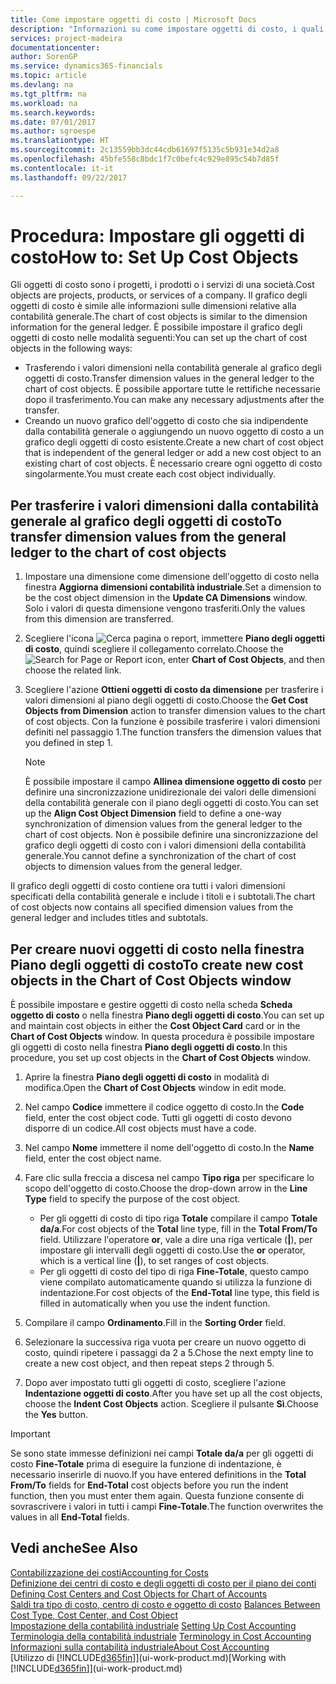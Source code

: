 ```yaml
---
title: Come impostare oggetti di costo | Microsoft Docs
description: "Informazioni su come impostare oggetti di costo, i quali sono simili alle dimensioni relative alla contabilità generale."
services: project-madeira
documentationcenter: 
author: SorenGP
ms.service: dynamics365-financials
ms.topic: article
ms.devlang: na
ms.tgt_pltfrm: na
ms.workload: na
ms.search.keywords: 
ms.date: 07/01/2017
ms.author: sgroespe
ms.translationtype: HT
ms.sourcegitcommit: 2c13559bb3dc44cdb61697f5135c5b931e34d2a8
ms.openlocfilehash: 45bfe558c8bdc1f7c0befc4c929e895c54b7d85f
ms.contentlocale: it-it
ms.lasthandoff: 09/22/2017

---
```

# <a name="how-to-set-up-cost-objects"></a><span data-ttu-id="b4c47-103">Procedura: Impostare gli oggetti di costo</span><span class="sxs-lookup"><span data-stu-id="b4c47-103">How to: Set Up Cost Objects</span></span>
<span data-ttu-id="b4c47-104">Gli oggetti di costo sono i progetti, i prodotti o i servizi di una società.</span><span class="sxs-lookup"><span data-stu-id="b4c47-104">Cost objects are projects, products, or services of a company.</span></span> <span data-ttu-id="b4c47-105">Il grafico degli oggetti di costo è simile alle informazioni sulle dimensioni relative alla contabilità generale.</span><span class="sxs-lookup"><span data-stu-id="b4c47-105">The chart of cost objects is similar to the dimension information for the general ledger.</span></span> <span data-ttu-id="b4c47-106">È possibile impostare il grafico degli oggetti di costo nelle modalità seguenti:</span><span class="sxs-lookup"><span data-stu-id="b4c47-106">You can set up the chart of cost objects in the following ways:</span></span>  

* <span data-ttu-id="b4c47-107">Trasferendo i valori dimensioni nella contabilità generale al grafico degli oggetti di costo.</span><span class="sxs-lookup"><span data-stu-id="b4c47-107">Transfer dimension values in the general ledger to the chart of cost objects.</span></span> <span data-ttu-id="b4c47-108">È possibile apportare tutte le rettifiche necessarie dopo il trasferimento.</span><span class="sxs-lookup"><span data-stu-id="b4c47-108">You can make any necessary adjustments after the transfer.</span></span>  
* <span data-ttu-id="b4c47-109">Creando un nuovo grafico dell'oggetto di costo che sia indipendente dalla contabilità generale o aggiungendo un nuovo oggetto di costo a un grafico degli oggetti di costo esistente.</span><span class="sxs-lookup"><span data-stu-id="b4c47-109">Create a new chart of cost object that is independent of the general ledger or add a new cost object to an existing chart of cost objects.</span></span> <span data-ttu-id="b4c47-110">È necessario creare ogni oggetto di costo singolarmente.</span><span class="sxs-lookup"><span data-stu-id="b4c47-110">You must create each cost object individually.</span></span>  

## <a name="to-transfer-dimension-values-from-the-general-ledger-to-the-chart-of-cost-objects"></a><span data-ttu-id="b4c47-111">Per trasferire i valori dimensioni dalla contabilità generale al grafico degli oggetti di costo</span><span class="sxs-lookup"><span data-stu-id="b4c47-111">To transfer dimension values from the general ledger to the chart of cost objects</span></span>  
1.  <span data-ttu-id="b4c47-112">Impostare una dimensione come dimensione dell'oggetto di costo nella finestra **Aggiorna dimensioni contabilità industriale**.</span><span class="sxs-lookup"><span data-stu-id="b4c47-112">Set a dimension to be the cost object dimension in the **Update CA Dimensions** window.</span></span> <span data-ttu-id="b4c47-113">Solo i valori di questa dimensione vengono trasferiti.</span><span class="sxs-lookup"><span data-stu-id="b4c47-113">Only the values from this dimension are transferred.</span></span>  
2.  <span data-ttu-id="b4c47-114">Scegliere l'icona ![Cerca pagina o report](media/ui-search/search_small.png "icona Cerca pagina o report"), immettere **Piano degli oggetti di costo**, quindi scegliere il collegamento correlato.</span><span class="sxs-lookup"><span data-stu-id="b4c47-114">Choose the ![Search for Page or Report](media/ui-search/search_small.png "Search for Page or Report icon") icon, enter **Chart of Cost Objects**, and then choose the related link.</span></span>  
3.  <span data-ttu-id="b4c47-115">Scegliere l'azione **Ottieni oggetti di costo da dimensione** per trasferire i valori dimensioni al piano degli oggetti di costo.</span><span class="sxs-lookup"><span data-stu-id="b4c47-115">Choose the **Get Cost Objects from Dimension** action to transfer dimension values to the chart of cost objects.</span></span> <span data-ttu-id="b4c47-116">Con la funzione è possibile trasferire i valori dimensioni definiti nel passaggio 1.</span><span class="sxs-lookup"><span data-stu-id="b4c47-116">The function transfers the dimension values that you defined in step 1.</span></span>  

    > [!NOTE]  
    >  <span data-ttu-id="b4c47-117">È possibile impostare il campo **Allinea dimensione oggetto di costo** per definire una sincronizzazione unidirezionale dei valori delle dimensioni della contabilità generale con il piano degli oggetti di costo.</span><span class="sxs-lookup"><span data-stu-id="b4c47-117">You can set up the **Align Cost Object Dimension**  field to define a one-way synchronization of dimension values from the general ledger to the chart of cost objects.</span></span> <span data-ttu-id="b4c47-118">Non è possibile definire una sincronizzazione del grafico degli oggetti di costo con i valori dimensioni della contabilità generale.</span><span class="sxs-lookup"><span data-stu-id="b4c47-118">You cannot define a synchronization of the chart of cost objects to dimension values from the general ledger.</span></span>  

<span data-ttu-id="b4c47-119">Il grafico degli oggetti di costo contiene ora tutti i valori dimensioni specificati della contabilità generale e include i titoli e i subtotali.</span><span class="sxs-lookup"><span data-stu-id="b4c47-119">The chart of cost objects now contains all specified dimension values from the general ledger and includes titles and subtotals.</span></span>  

## <a name="to-create-new-cost-objects-in-the-chart-of-cost-objects-window"></a><span data-ttu-id="b4c47-120">Per creare nuovi oggetti di costo nella finestra Piano degli oggetti di costo</span><span class="sxs-lookup"><span data-stu-id="b4c47-120">To create new cost objects in the Chart of Cost Objects window</span></span>  
<span data-ttu-id="b4c47-121">È possibile impostare e gestire oggetti di costo nella scheda **Scheda oggetto di costo** o nella finestra **Piano degli oggetti di costo**.</span><span class="sxs-lookup"><span data-stu-id="b4c47-121">You can set up and maintain cost objects in either the **Cost Object Card** card or in the **Chart of Cost Objects** window.</span></span> <span data-ttu-id="b4c47-122">In questa procedura è possibile impostare gli oggetti di costo nella finestra  **Piano degli oggetti di costo**.</span><span class="sxs-lookup"><span data-stu-id="b4c47-122">In this procedure, you set up cost objects in the **Chart of Cost Objects** window.</span></span>  

1.  <span data-ttu-id="b4c47-123">Aprire la finestra **Piano degli oggetti di costo** in modalità di modifica.</span><span class="sxs-lookup"><span data-stu-id="b4c47-123">Open the **Chart of Cost Objects** window in edit mode.</span></span>  
2.  <span data-ttu-id="b4c47-124">Nel campo  **Codice** immettere il codice oggetto di costo.</span><span class="sxs-lookup"><span data-stu-id="b4c47-124">In the **Code** field, enter the cost object code.</span></span> <span data-ttu-id="b4c47-125">Tutti gli oggetti di costo devono disporre di un codice.</span><span class="sxs-lookup"><span data-stu-id="b4c47-125">All cost objects must have a code.</span></span>  
3.  <span data-ttu-id="b4c47-126">Nel campo **Nome** immettere il nome dell'oggetto di costo.</span><span class="sxs-lookup"><span data-stu-id="b4c47-126">In the **Name** field, enter the cost object name.</span></span>  
4.  <span data-ttu-id="b4c47-127">Fare clic sulla freccia a discesa nel campo **Tipo riga** per specificare lo scopo dell'oggetto di costo.</span><span class="sxs-lookup"><span data-stu-id="b4c47-127">Choose the drop-down arrow in the **Line Type** field to specify the purpose of the cost object.</span></span>  

    * <span data-ttu-id="b4c47-128">Per gli oggetti di costo di tipo riga **Totale** compilare il campo **Totale da/a**.</span><span class="sxs-lookup"><span data-stu-id="b4c47-128">For cost objects of the **Total** line type, fill in the **Total From/To** field.</span></span> <span data-ttu-id="b4c47-129">Utilizzare l'operatore **or**, vale a dire una riga verticale (**&#124;**), per impostare gli intervalli degli oggetti di costo.</span><span class="sxs-lookup"><span data-stu-id="b4c47-129">Use the **or** operator, which is a vertical line (**&#124;**), to set ranges of cost objects.</span></span>  
    * <span data-ttu-id="b4c47-130">Per gli oggetti di costo del tipo di riga **Fine-Totale**, questo campo viene compilato automaticamente quando si utilizza la funzione di indentazione.</span><span class="sxs-lookup"><span data-stu-id="b4c47-130">For cost objects of the **End-Total** line type, this field is filled in automatically when you use  the indent function.</span></span>  
5.  <span data-ttu-id="b4c47-131">Compilare il campo **Ordinamento**.</span><span class="sxs-lookup"><span data-stu-id="b4c47-131">Fill in the **Sorting Order** field.</span></span>  
6.  <span data-ttu-id="b4c47-132">Selezionare la successiva riga vuota per creare un nuovo oggetto di costo, quindi ripetere i passaggi da 2 a 5.</span><span class="sxs-lookup"><span data-stu-id="b4c47-132">Chose the next empty line to create a new cost object, and then repeat steps 2 through 5.</span></span>  
7.  <span data-ttu-id="b4c47-133">Dopo aver impostato tutti gli oggetti di costo, scegliere l'azione **Indentazione oggetti di costo**.</span><span class="sxs-lookup"><span data-stu-id="b4c47-133">After you have set up all the cost objects, choose the **Indent Cost Objects** action.</span></span> <span data-ttu-id="b4c47-134">Scegliere il pulsante **Sì**.</span><span class="sxs-lookup"><span data-stu-id="b4c47-134">Choose the **Yes** button.</span></span>  

> [!IMPORTANT]  
>  <span data-ttu-id="b4c47-135">Se sono state immesse definizioni nei campi **Totale da/a** per gli oggetti di costo **Fine-Totale** prima di eseguire la funzione di indentazione, è necessario inserirle di nuovo.</span><span class="sxs-lookup"><span data-stu-id="b4c47-135">If you have entered definitions in the **Total From/To** fields for **End-Total** cost objects before you run the indent function, then you must enter them again.</span></span> <span data-ttu-id="b4c47-136">Questa funzione consente di sovrascrivere i valori in tutti i campi **Fine-Totale**.</span><span class="sxs-lookup"><span data-stu-id="b4c47-136">The function overwrites the values in all **End-Total** fields.</span></span>  

## <a name="see-also"></a><span data-ttu-id="b4c47-137">Vedi anche</span><span class="sxs-lookup"><span data-stu-id="b4c47-137">See Also</span></span>  
[<span data-ttu-id="b4c47-138">Contabilizzazione dei costi</span><span class="sxs-lookup"><span data-stu-id="b4c47-138">Accounting for Costs</span></span>](finance-manage-cost-accounting.md)  
<span data-ttu-id="b4c47-139">[Definizione dei centri di costo e degli oggetti di costo per il piano dei conti](finance-defining-cost-centers-and-cost-objects-for-chart-of-accounts.md) </span><span class="sxs-lookup"><span data-stu-id="b4c47-139">[Defining Cost Centers and Cost Objects for Chart of Accounts](finance-defining-cost-centers-and-cost-objects-for-chart-of-accounts.md) </span></span>  
<span data-ttu-id="b4c47-140">[Saldi tra tipo di costo, centro di costo e oggetto di costo](finance-balances-between-cost-type-cost-center-and-cost-object.md) </span><span class="sxs-lookup"><span data-stu-id="b4c47-140">[Balances Between Cost Type, Cost Center, and Cost Object](finance-balances-between-cost-type-cost-center-and-cost-object.md) </span></span>  
<span data-ttu-id="b4c47-141">[Impostazione della contabilità industriale](finance-set-up-cost-accounting.md) </span><span class="sxs-lookup"><span data-stu-id="b4c47-141">[Setting Up Cost Accounting](finance-set-up-cost-accounting.md) </span></span>  
<span data-ttu-id="b4c47-142">[Terminologia della contabilità industriale](finance-terminology-in-cost-accounting.md) </span><span class="sxs-lookup"><span data-stu-id="b4c47-142">[Terminology in Cost Accounting](finance-terminology-in-cost-accounting.md) </span></span>  
[<span data-ttu-id="b4c47-143">Informazioni sulla contabilità industriale</span><span class="sxs-lookup"><span data-stu-id="b4c47-143">About Cost Accounting</span></span>](finance-about-cost-accounting.md)  
<span data-ttu-id="b4c47-144">[Utilizzo di [!INCLUDE[d365fin](includes/d365fin_md.md)]](ui-work-product.md)</span><span class="sxs-lookup"><span data-stu-id="b4c47-144">[Working with [!INCLUDE[d365fin](includes/d365fin_md.md)]](ui-work-product.md)</span></span>

